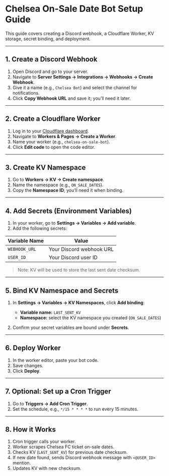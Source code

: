 # Chelsea On-Sale Date Bot Setup Guide

This guide covers creating a Discord webhook, a Cloudflare Worker, KV storage, secret binding, and deployment.

---

## 1. Create a Discord Webhook

1. Open Discord and go to your server.  
2. Navigate to **Server Settings → Integrations → Webhooks → Create Webhook**.  
3. Give it a name (e.g., `Chelsea Bot`) and select the channel for notifications.  
4. Click **Copy Webhook URL** and save it; you’ll need it later.  

---

## 2. Create a Cloudflare Worker

1. Log in to your [Cloudflare dashboard](https://dash.cloudflare.com).  
2. Navigate to **Workers & Pages → Create a Worker**.  
3. Name your worker (e.g., `chelsea-on-sale-bot`).  
4. Click **Edit code** to open the code editor.  

---

## 3. Create KV Namespace

1. Go to **Workers → KV → Create namespace**.  
2. Name the namespace (e.g., `ON_SALE_DATES`).  
3. Copy the **Namespace ID**; you’ll need it when binding.  

---

## 4. Add Secrets (Environment Variables)

1. In your worker, go to **Settings → Variables → Add variable**.  
2. Add the following secrets:  

| Variable Name | Value |
|---------------|-------|
| `WEBHOOK_URL` | Your Discord webhook URL |
| `USER_ID`     | Your Discord user ID |

> Note: KV will be used to store the last sent date checksum.  

---

## 5. Bind KV Namespace and Secrets

1. In **Settings → Variables → KV Namespaces**, click **Add binding**:  
   - **Variable name:** `LAST_SENT_KV`  
   - **Namespace:** select the KV namespace you created (`ON_SALE_DATES`)  

2. Confirm your secret variables are bound under **Secrets**.  

---

## 6. Deploy Worker

1. In the worker editor, paste your bot code.  
2. Save changes.  
3. Click **Deploy**.  

---

## 7. Optional: Set up a Cron Trigger

1. Go to **Triggers → Add Cron Trigger**.  
2. Set the schedule, e.g., `*/15 * * * *` to run every 15 minutes.  

---

## 8. How it Works

1. Cron trigger calls your worker.  
2. Worker scrapes Chelsea FC ticket on-sale dates.  
3. Checks KV (`LAST_SENT_KV`) for previous date checksum.  
4. If new date found, sends Discord webhook message with `<@USER_ID>` mention.  
5. Updates KV with new checksum.
